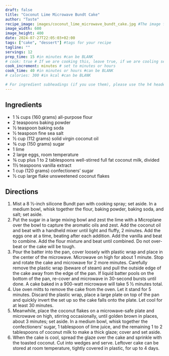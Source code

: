 ```yaml
---
draft: false
title: "Coconut Lime Microwave Bundt Cake"
author: "Taste"
recipe_image: images/coconut_lime_microwave_bundt_cake.jpg #The image for your recipe
image_width: 600
image_height: 400
date: 2024-07-27T22:05:03+02:00
tags: ["cake", "dessert"] #tags for your recipe
tagline: ""
servings: 12
prep_time: 15 #in minutes #can be BLANK
# cook: true # If we are cooking this, leave true, if we are cooling set to false
cook_increment: minutes # set to minutes or hours
cook_time: 40 #in minutes or hours #can be BLANK
# calories: 300 #in kcal #can be BLANK

# For ingredient subheadings (if you use them), please use the h4 header.  For print view I have those elements targeted
---
```



## Ingredients

- 1 ¼ cups (160 grams) all-purpose flour
- 2 teaspoons baking powder
- ½ teaspoon baking soda
- ½ teaspoon fine sea salt
- ½ cup (112 grams) solid virgin coconut oil
- ¾ cup (150 grams) sugar
- 1 lime
- 2 large eggs, room temperature
- ¾ cup plus 1 to 2 tablespoons well-stirred full fat coconut milk, divided
- 1½ teaspoons vanilla extract
- 1 cup (120 grams) confectioners’ sugar
- ½ cup large flake unsweetened coconut flakes

## Directions

1. Mist a 8 ½-inch silicone Bundt pan with cooking spray; set aside. In a medium bowl, whisk together the flour, baking powder, baking soda, and salt; set aside.
2. Put the sugar in a large mixing bowl and zest the lime with a Microplane over the bowl to capture the aromatic oils and zest. Add the coconut oil and beat with a handheld mixer until light and fluffy, 2 minutes. Add the eggs one at a time, beating after each addition. Add the vanilla and beat to combine. Add the flour mixture and beat until combined. Do not over-beat or the cake will be tough.
3. Pour the batter into the pan, cover loosely with plastic wrap and place in the center of the microwave. Microwave on high for about 1 minute. Stop and rotate the cake and microwave for 2 more minutes. Carefully remove the plastic wrap (beware of steam) and pull the outside edge of the cake away from the edge of the pan. If liquid batter pools on the bottom of the pan, re-cover and microwave in 30-second bursts until done. A cake baked in a 900-watt microwave will take 5 ½ minutes total.
4. Use oven mitts to remove the cake from the oven. Let it stand for 5 minutes. Discard the plastic wrap, place a large plate on top of the pan and quickly invert the set up so the cake falls onto the plate. Let cool for at least 30 minutes.
5. Meanwhile, place the coconut flakes on a microwave-safe plate and microwave on high, stirring occasionally, until golden brown in places, about 3 minutes; set aside. In a medium bowl, whisk together the confectioners’ sugar, 1 tablespoon of lime juice, and the remaining 1 to 2 tablespoons of coconut milk to make a thick glaze; cover and set aside.
6. When the cake is cool, spread the glaze over the cake and sprinkle with the toasted coconut. Cut into wedges and serve. Leftover cake can be stored at room temperature, tightly covered in plastic, for up to 4 days.